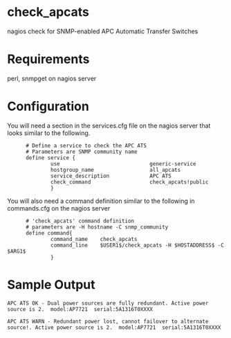 # check_apcats
nagios check for SNMP-enabled APC Automatic Transfer Switches

# Requirements
perl, snmpget on nagios server

# Configuration
You will need a section in the services.cfg file on the nagios server that looks similar to the following.
```
      # Define a service to check the APC ATS
      # Parameters are SNMP community name
      define service {
              use                             generic-service
              hostgroup_name                  all_apcats
              service_description             APC ATS
              check_command                   check_apcats!public
              }
```

You will also need a command definition similar to the following in commands.cfg on the nagios server

```
      # 'check_apcats' command definition
      # parameters are -H hostname -C snmp_community
      define command{
              command_name    check_apcats
              command_line    $USER1$/check_apcats -H $HOSTADDRESS$ -C $ARG1$
              }
```

# Sample Output
```
APC ATS OK - Dual power sources are fully redundant. Active power source is 2.  model:AP7721  serial:5A1316T0XXXX 

APC ATS WARN - Redundant power lost, cannot failover to alternate source!. Active power source is 2.  model:AP7721  serial:5A1316T0XXXX 
```
